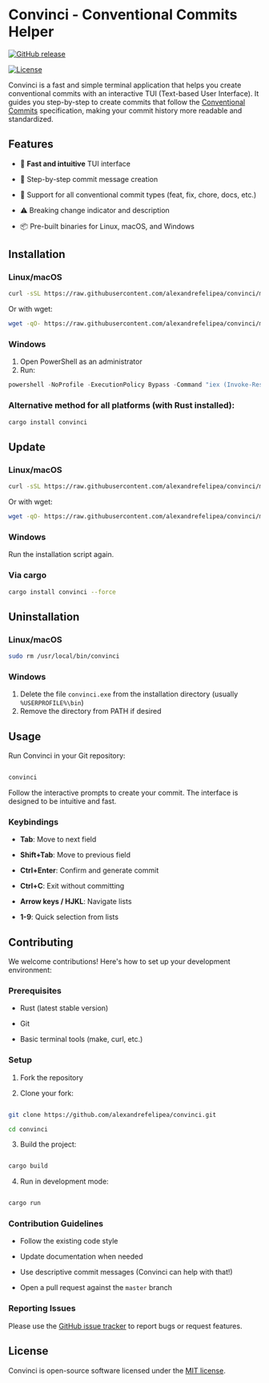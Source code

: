 # Convinci - Conventional Commits Helper

[![GitHub release](https://img.shields.io/github/release/alexandrefelipea/convinci.svg)](https://github.com/alexandrefelipea/convinci/releases)

[![License](https://img.shields.io/badge/license-MIT-blue.svg)](https://opensource.org/licenses/MIT)

Convinci is a fast and simple terminal application that helps you create conventional commits with an interactive TUI (Text-based User Interface). It guides you step-by-step to create commits that follow the [Conventional Commits](https://www.conventionalcommits.org) specification, making your commit history more readable and standardized.

## Features

- 🚀 **Fast and intuitive** TUI interface

- 📝 Step-by-step commit message creation

- 🔄 Support for all conventional commit types (feat, fix, chore, docs, etc.)
- ⚠️ Breaking change indicator and description
- 📦 Pre-built binaries for Linux, macOS, and Windows

## Installation

### Linux/macOS
```bash
curl -sSL https://raw.githubusercontent.com/alexandrefelipea/convinci/master/install.sh | bash
```
Or with wget:

```bash
wget -qO- https://raw.githubusercontent.com/alexandrefelipea/convinci/master/install.sh | bash
```
### Windows
1. Open PowerShell as an administrator
2. Run:
```powershell
powershell -NoProfile -ExecutionPolicy Bypass -Command "iex (Invoke-RestMethod -Uri 'https://raw.githubusercontent.com/alexandrefelipea/convinci/master/install.ps1')"
```

### Alternative method for all platforms (with Rust installed):
```bash
cargo install convinci
```

## Update
### Linux/macOS
```bash
curl -sSL https://raw.githubusercontent.com/alexandrefelipea/convinci/master/install.sh | bash
```
Or with wget:

```bash
wget -qO- https://raw.githubusercontent.com/alexandrefelipea/convinci/master/install.sh | bash
```

### Windows
Run the installation script again.


### Via cargo
```bash
cargo install convinci --force
```

## Uninstallation
### Linux/macOS
```bash
sudo rm /usr/local/bin/convinci
```

### Windows
1. Delete the file `convinci.exe` from the installation directory (usually `%USERPROFILE%\bin`)
2. Remove the directory from PATH if desired

## Usage

Run Convinci in your Git repository:

```bash

convinci

```

Follow the interactive prompts to create your commit. The interface is designed to be intuitive and fast.

### Keybindings

- **Tab**: Move to next field

- **Shift+Tab**: Move to previous field

- **Ctrl+Enter**: Confirm and generate commit

- **Ctrl+C**: Exit without committing

- **Arrow keys / HJKL**: Navigate lists

- **1-9**: Quick selection from lists

## Contributing

We welcome contributions! Here's how to set up your development environment:

### Prerequisites

- Rust (latest stable version)

- Git

- Basic terminal tools (make, curl, etc.)

### Setup

1. Fork the repository

2. Clone your fork:

```bash

git clone https://github.com/alexandrefelipea/convinci.git

cd convinci

```

3. Build the project:

```bash

cargo build

```

4. Run in development mode:

```bash

cargo run

```

### Contribution Guidelines

- Follow the existing code style

- Update documentation when needed

- Use descriptive commit messages (Convinci can help with that!)

- Open a pull request against the `master` branch

### Reporting Issues

Please use the [GitHub issue tracker](https://github.com/alexandrefelipea/convinci/issues) to report bugs or request features.

## License

Convinci is open-source software licensed under the [MIT license](LICENSE).
